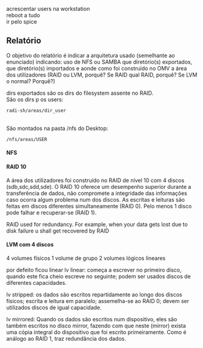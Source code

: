 acrescentar users na workstation
<br />
reboot a tudo
<br />
ir pelo spice
<br />

## Relatório
O objetivo do relatório é indicar a arquitetura usado (semelhante ao enunciado) indicando:
    uso de NFS ou SAMBA
    que diretório(s) exportados, que diretório(s) importados e aonde
    como foi construído no OMV a área dos utilizadores (RAID ou LVM, porquê? Se RAID qual RAID, porquê? Se LVM o normal? Porquê?)



dirs exportados são os dirs do filesystem assente no RAID.
<br />
São os dirs p os users:

    radi-sh/areas/dir_user

<br />
São montados na pasta /nfs do Desktop:

    /nfs/areas/USER


#### NFS


#### RAID 10
A área dos utilizadores foi construído no RAID de nível 10 com 4 discos (sdb,sdc,sdd,sde).
O RAID 10 oferece um desempenho superior durante a transferência de dados, não compromete a integridade das informações caso ocorra algum problema num dos discos.
As escritas e leituras são feitas em discos diferentes simultaneamente (RAID 0).
Pelo menos 1 disco pode falhar e recuperar-se (RAID 1).

RAID used for redundancy. For example, when your data gets lost due to disk failure u shall get recovered by RAID


#### LVM com 4 discos
4 volumes físicos
1 volume de grupo
2 volumes lógicos lineares

por defeito ficou linear
lv linear: começa a escrever no primeiro disco, quando este fica cheio escreve no seguinte; podem ser usados discos de diferentes capacidades.

lv stripped: os dados são escritos repartidamente ao longo dos discos físicos; escrita e leitura em paralelo; assemelha-se ao RAID 0; devem ser utilizados discos de igual capacidade.

lv mirrored:
Quando os dados são escritos num dispositivo, eles são também escritos no disco mirror, fazendo com que neste (mirror) exista uma cópia integral do dispositivo que foi escrito primeiramente. Como é análogo ao RAID 1, traz redundância dos dados.


